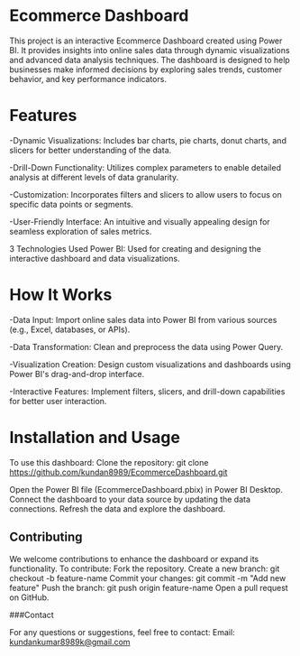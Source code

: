 # Ecommerce Dashboard

This project is an interactive Ecommerce Dashboard created using Power BI. It provides insights into online sales data through dynamic visualizations and advanced data analysis techniques. The dashboard is designed to help businesses make informed decisions by exploring sales trends, customer behavior, and key performance indicators.

# Features
-Dynamic Visualizations: Includes bar charts, pie charts, donut charts, and slicers for better understanding of the data.

-Drill-Down Functionality: Utilizes complex parameters to enable detailed analysis at different levels of data granularity.

-Customization: Incorporates filters and slicers to allow users to focus on specific data points or segments.

-User-Friendly Interface: An intuitive and visually appealing design for seamless exploration of sales metrics.


3 Technologies Used
Power BI: Used for creating and designing the interactive dashboard and data visualizations.

# How It Works
-Data Input: Import online sales data into Power BI from various sources (e.g., Excel, databases, or APIs).

-Data Transformation: Clean and preprocess the data using Power Query.

-Visualization Creation: Design custom visualizations and dashboards using Power BI's drag-and-drop interface.

-Interactive Features: Implement filters, slicers, and drill-down capabilities for better user interaction.


# Installation and Usage
To use this dashboard:
Clone the repository:
git clone https://github.com/kundan8989/EcommerceDashboard.git

Open the Power BI file (EcommerceDashboard.pbix) in Power BI Desktop.
Connect the dashboard to your data source by updating the data connections.
Refresh the data and explore the dashboard.





## Contributing
We welcome contributions to enhance the dashboard or expand its functionality. To contribute:
Fork the repository.
Create a new branch:
git checkout -b feature-name
Commit your changes:
git commit -m "Add new feature"
Push the branch:
git push origin feature-name
Open a pull request on GitHub.


###Contact

For any questions or suggestions, feel free to contact:
Email: kundankumar8989k@gmail.com






